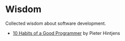 # Wisdom

Collected wisdom about software development.

- [10 Habits of a Good Programmer](http://hintjens.com/blog:98) by Pieter Hintjens
